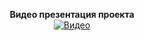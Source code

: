 <p align="center">
  <b>Видео презентация проекта</b><br>
  <a href="https://youtu.be/3OnWUNHOXxg">
    <img src="https://img.youtube.com/vi/3OnWUNHOXxg/0.jpg" alt="Видео">
  </a>
</p>
